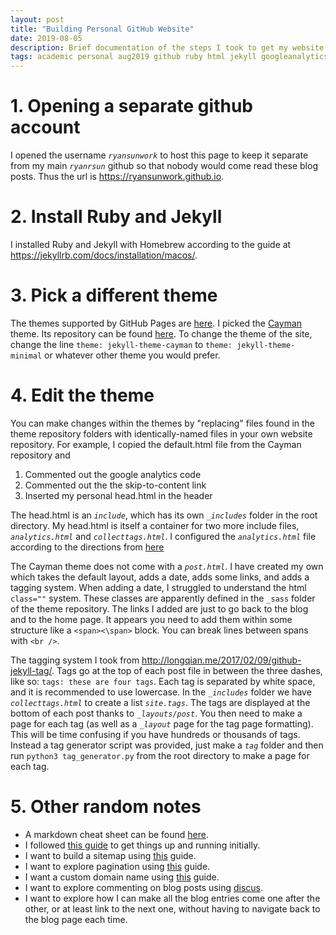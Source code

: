 ```yaml
---
layout: post
title: "Building Personal GitHub Website"
date: 2019-08-05
description: Brief documentation of the steps I took to get my website up and running.
tags: academic personal aug2019 github ruby html jekyll googleanalytics 
---
```


# 1. Opening a separate github account
I opened the username *`ryansunwork`* to host this page to keep it separate from my main *`ryanrsun`* github so that nobody would come read these blog posts. Thus the url is <https://ryansunwork.github.io>.

# 2. Install Ruby and Jekyll
I installed Ruby and Jekyll with Homebrew according to the guide at <https://jekyllrb.com/docs/installation/macos/>.

# 3. Pick a different theme
The themes supported by GitHub Pages are [here](https://pages.github.com/themes/). I picked the [Cayman](https://pages-themes.github.io/cayman/) theme. Its repository can be found [here](https://github.com/pages-themes/cayman). To change the theme of the site, change the line `theme: jekyll-theme-cayman` to `theme: jekyll-theme-minimal` or whatever other theme you would prefer. 

# 4. Edit the theme
You can make changes within the themes by "replacing" files found in the theme repository folders with identically-named files in your own website repository. For example, I copied the default.html file from the Cayman repository and
1. Commented out the google analytics code
2. Commented out the the skip-to-content link
3. Inserted my personal head.html in the header

The head.html is an *`include`*, which has its own *`_includes`* folder in the root directory. My head.html is itself a container for two more include files, *`analytics.html`* and *`collecttags.html`*. I configured the *`analytics.html`* file according to the directions from [here](https://desiredpersona.com/google-analytics-jekyll/)

The Cayman theme does not come with a *`post.html`*. I have created my own which takes the default layout, adds a date, adds some links, and adds a tagging system. When adding a date, I struggled to understand the html `class=""` system. These classes are apparently defined in the `_sass` folder of the theme repository. The links I added are just to go back to the blog and to the home page. It appears you need to add them within some structure like a `<span><\span>` block. You can break lines between spans with `<br />`. 

The tagging system I took from <http://longqian.me/2017/02/09/github-jekyll-tag/>. Tags go at the top of each post file in between the three dashes, like so: `tags: these are four tags`. Each tag is separated by white space, and it is recommended to use lowercase. In the *`_includes`* folder we have *`collecttags.html`*  to create a list *`site.tags`*. The tags are displayed at the bottom of each post thanks to *`_layouts/post`*. You then need to make a page for each tag (as well as a *`_layout`* page for the tag page formatting). This will be time confusing if you have hundreds or thousands of tags. Instead a tag generator script was provided, just make a *`tag`* folder and then run `python3 tag_generator.py` from the root directory to make a page for each tag.

# 5. Other random notes
* A markdown cheat sheet can be found [here](https://guides.github.com/pdfs/markdown-cheatsheet-online.pdf).
* I followed [this guide](http://jmcglone.com/guides/github-pages/) to get things up and running initially.
* I want to build a sitemap using [this](https://help.github.com/en/articles/sitemaps-for-github-pages) guide.
* I want to explore pagination using [this](https://jekyllrb.com/docs/pagination/) guide.
* I want a custom domain name using [this](https://help.github.com/en/articles/using-a-custom-domain-with-github-pages) guide.
* I want to explore commenting on blog posts using [discus](https://github.com/jmcglone/jmcglone.github.io/blob/master/_includes/disqus.html).
* I want to explore how I can make all the blog entries come one after the other, or at least link to the next one, without having to navigate back to the blog page each time.

